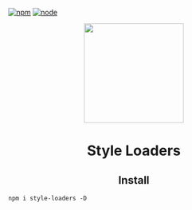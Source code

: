 [![npm][npm]][npm-url]
[![node][node]][node-url]

<div align="center">
  <a href="https://github.com/webpack/webpack">
    <img width="200" height="200"
      src="https://webpack.js.org/assets/icon-square-big.svg">
  </a>
  <h1>Style Loaders</h1>
</div>

<h2 align="center">Install</h2>

```
npm i style-loaders -D
```

[npm]: https://img.shields.io/npm/v/style-loaders.svg
[npm-url]: https://npmjs.com/package/style-loaders

[node]: https://img.shields.io/node/v/style-loaders.svg
[node-url]: https://nodejs.org/en/download/releases/
